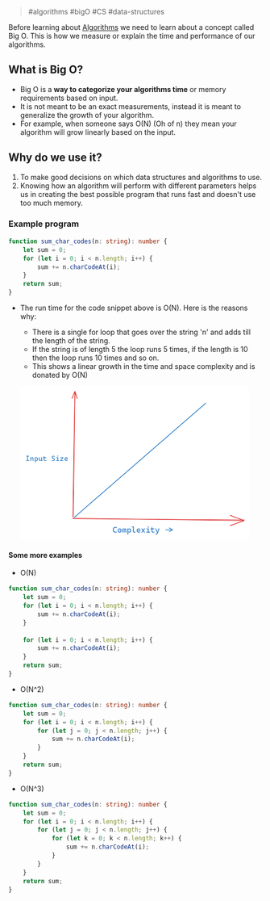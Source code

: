 > #algorithms #bigO #CS #data-structures 

Before learning about [Algorithms](Algorithms.md) we need to learn about a concept called Big O. This is how we measure or explain the time and performance of our algorithms.

## What is Big O?

- Big O is a **way to categorize your algorithms time** or memory requirements based on input.
- It is not meant to be an exact measurements, instead it is meant to generalize the growth of your algorithm.
- For example, when someone says O(N) (Oh of n) they mean your algorithm will grow linearly based on the input.
## Why do we use it?

1. To make good decisions on which data structures and algorithms to use.
2. Knowing how an algorithm will perform with different parameters helps us in creating the best possible program that runs fast and doesn't use too much memory.
### Example program

```typescript
function sum_char_codes(n: string): number {
	let sum = 0;
	for (let i = 0; i < n.length; i++) {
		sum += n.charCodeAt(i);
	}
	return sum;
}
```
- The run time for the code snippet above is O(N). Here is the reasons why:
	- There is a single for loop that goes over the string 'n' and adds till the length of the string.
	- If the string is of length 5 the loop runs 5 times, if the length is 10 then the loop runs 10 times and so on.
	- This shows a linear growth in the time and space complexity and is donated by O(N)
	  
   ![O(N)](../images/linear-growth-complexity.png)

#### Some more examples

- O(N)
```typescript
function sum_char_codes(n: string): number {
	let sum = 0;
	for (let i = 0; i < n.length; i++) {
		sum += n.charCodeAt(i);
	}
	
	for (let i = 0; i < n.length; i++) {
		sum += n.charCodeAt(i);
	}
	return sum;
}
```

- O(N^2)

```typescript
function sum_char_codes(n: string): number {
	let sum = 0;
	for (let i = 0; i < n.length; i++) {
		for (let j = 0; j < n.length; j++) {
			sum += n.charCodeAt(i);
		}
	}
	return sum;
}
```

- O(N^3)
```typescript
function sum_char_codes(n: string): number {
	let sum = 0;
	for (let i = 0; i < n.length; i++) {
		for (let j = 0; j < n.length; j++) {
			for (let k = 0; k < n.length; k++) {
				sum += n.charCodeAt(i);
			}
		}
	}
	return sum;
}
```
